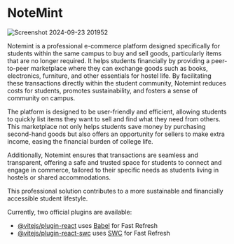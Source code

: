 # NoteMint

![Screenshot 2024-09-23 201952](https://github.com/user-attachments/assets/9f91ff91-a69b-4322-9ef1-eabce9200453)


Notemint is a professional e-commerce platform designed specifically for students within the same campus to buy and sell goods, particularly items that are no longer required. It helps students financially by providing a peer-to-peer marketplace where they can exchange goods such as books, electronics, furniture, and other essentials for hostel life. By facilitating these transactions directly within the student community, Notemint reduces costs for students, promotes sustainability, and fosters a sense of community on campus.

The platform is designed to be user-friendly and efficient, allowing students to quickly list items they want to sell and find what they need from others. This marketplace not only helps students save money by purchasing second-hand goods but also offers an opportunity for sellers to make extra income, easing the financial burden of college life.

Additionally, Notemint ensures that transactions are seamless and transparent, offering a safe and trusted space for students to connect and engage in commerce, tailored to their specific needs as students living in hostels or shared accommodations.

This professional solution contributes to a more sustainable and financially accessible student lifestyle.

Currently, two official plugins are available:

- [@vitejs/plugin-react](https://github.com/vitejs/vite-plugin-react/blob/main/packages/plugin-react/README.md) uses [Babel](https://babeljs.io/) for Fast Refresh
- [@vitejs/plugin-react-swc](https://github.com/vitejs/vite-plugin-react-swc) uses [SWC](https://swc.rs/) for Fast Refresh

